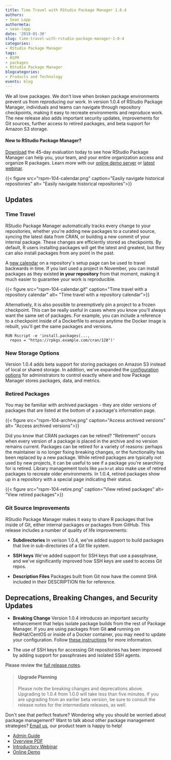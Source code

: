 ```yaml
---
title: Time Travel with RStudio Package Manager 1.0.4
authors:
- Sean Lopp
authormeta: 
- sean-lopp
date: '2019-01-30'
slug: time-travel-with-rstudio-package-manager-1-0-4
categories:
- RStudio Package Manager
tags:
- RSPM
- packages
- RStudio Package Manager
blogcategories:
- Products and Technology
events: blog
---
```



We all love packages. We don't love when broken package environments prevent us
from reproducing our work. In version 1.0.4 of RStudio Package Manager,
individuals and teams can navigate through repository checkpoints,
making it easy to recreate environments and reproduce work. The new release also
adds important security updates, improvements for Git sources, further access to
retired packages, and beta support for Amazon S3 storage.

#### New to RStudio Package Manager? 

[Download](https://rstudio.com/products/package-manager/) the 45-day evaluation
today to see how RStudio Package Manager can help you, your team, and your
entire organization access and organize R packages. Learn more with our [online
demo server](https://demo.rstudiopm.com) or [latest webinar](https://resources.rstudio.com/webinars/introduction-to-the-rstudio-package-manager-sean-lopp).

{{< figure src="rspm-104-calendar.png" caption="Easily navigate historical repositories" alt= "Easily navigate historical repositories">}}

## Updates

### Time Travel

RStudio Package Manager automatically tracks every change to your repositories,
whether you're adding new packages to a curated source, syncing the latest data
from CRAN, or building a new commit of your internal package. These changes are
efficiently stored as checkpoints. By default, R users installing packages will
get the latest and greatest, but they can also install packages from any point
in the past.

A [new calendar](https://demo.rstudiopm.com/client/#/repos/3/overview) on a
repository's setup page can be used to travel backwards in time. If you last
used a project in November, you can install packages as they existed **in your
repository** from that moment, making it much easier to guarantee your work is
reproducible.

{{< figure src="rspm-104-calendar.gif" caption="Time travel with a repository calendar" alt= "Time travel with a repository calendar">}}

Alternatively, it is also possible to preemptively pin a project to a frozen
checkpoint. This can be really useful in cases where you know you'll always want
the same set of packages. For example, you can include a reference to a
checkpoint inside of a Dockerfile to ensure anytime the Docker image is rebuilt,
you'll get the same packages and versions.

```
RUN Rscript -e 'install.packages(...,
  repos = "https://rpkgs.example.com/cran/128")'
```

### New Storage Options

Version 1.0.4 adds beta support for storing packages on Amazon S3 instead of
local or shared storage. In addition, we've expanded the [configuration
options](https://docs.rstudio.com/rspm/admin/appendix-configuration.html#appendix-configuration-filestorage) for administrators to control exactly where and how Package Manager stores packages, data, and metrics.


### Retired Packages

You may be familiar with archived packages - they are older versions of packages
that are listed at the bottom of a package's information page.

{{< figure src="rspm-104-archive.png" caption="Access archived versions" alt= "Access archived versions">}}

Did you know that CRAN packages can be retired? "Retirement" occurs when every
version of a package is placed in the archive and no version remains current.
Packages can be retired for a variety of reasons: perhaps the maintainer is no
longer fixing breaking changes, or the functionality has been replaced
by a new package. While retired packages are typically not used by new projects,
it can be useful to see if a package you're searching for is retired. Library
management tools like `packrat` also make use of retired packages to recreate
older environments. In 1.0.4, retired packages show up in a repository with a
special page indicating their status.

{{< figure src="rspm-104-retire.png" caption="View retired packages" alt= "View retired packages">}}

### Git Source Improvements

RStudio Package Manager makes it easy to share R packages that live inside of
Git, either internal packages or packages from GitHub. This release includes a
number of quality of life improvements:

- **Subdirectories** In verison 1.0.4, we've added support to build packages that live in
sub-directories of a Git file system.

- **SSH keys** We've added support for SSH keys that use a passphrase, and
we've significantly improved how SSH keys are used to access Git repos.

- **Description Files** Packages built from Git now have the commit SHA included
in their DESCRIPTION file for reference.

## Deprecations, Breaking Changes, and Security Updates

- **Breaking Change** Version 1.0.4 introduces an important security enhancement that
helps isolate package builds from the rest of Package Manager. If you are using
packages from Git **and** running on RedHat/CentOS or inside of a Docker
container, you may need to update your configuration. Follow [these
instructions](https://docs.rstudio.com/rspm/1.0.4/admin/process-management.html)
for more information.

- The use of SSH keys for accessing Git repositories has been improved by adding
support for passphrases and isolated SSH agents.

Please review the [full release notes](https://docs.rstudio.com/rspm/news).

> #### Upgrade Planning
> Please note the breaking changes and deprecations above. Upgrading to 1.0.4
> from 1.0.0 will take less than five minutes. If you are upgrading from an
> earlier beta version, be sure to consult the release notes for the
> intermediate releases, as well.

Don't see that perfect feature? Wondering why you should be worried about
package management? Want to talk about other package management strategies?
[Email us](mailto:sales@rstudio.com), our product team is happy to help!

- [Admin Guide](https://docs.rstudio.com/rspm/admin)
- [Overview PDF](https://www.rstudio.com/wp-content/uploads/2018/07/RStudio-Package-Manager-Overview.pdf)
- [Introductory Webinar](https://resources.rstudio.com/webinars/introduction-to-the-rstudio-package-manager-sean-lopp)
- [Online Demo](https://demo.rstudiopm.com)

